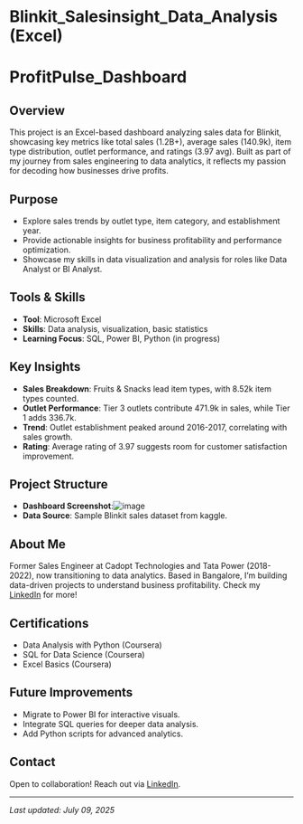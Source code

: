 # Blinkit_Salesinsight_Data_Analysis (Excel)

# ProfitPulse_Dashboard

## Overview
This project is an Excel-based dashboard analyzing sales data for Blinkit, showcasing key metrics like total sales (1.2B+), average sales (140.9k), item type distribution, outlet performance, and ratings (3.97 avg). Built as part of my journey from sales engineering to data analytics, it reflects my passion for decoding how businesses drive profits.

## Purpose
- Explore sales trends by outlet type, item category, and establishment year.
- Provide actionable insights for business profitability and performance optimization.
- Showcase my skills in data visualization and analysis for roles like Data Analyst or BI Analyst.

## Tools & Skills
- **Tool**: Microsoft Excel
- **Skills**: Data analysis, visualization, basic statistics
- **Learning Focus**: SQL, Power BI, Python (in progress)

## Key Insights
- **Sales Breakdown**: Fruits & Snacks lead item types, with 8.52k item types counted.
- **Outlet Performance**: Tier 3 outlets contribute 471.9k in sales, while Tier 1 adds 336.7k.
- **Trend**: Outlet establishment peaked around 2016-2017, correlating with sales growth.
- **Rating**: Average rating of 3.97 suggests room for customer satisfaction improvement.

## Project Structure
- **Dashboard Screenshot**:![image](https://github.com/user-attachments/assets/d05b80ad-e422-46b5-a285-b8f796676d6d)
- **Data Source**: Sample Blinkit sales dataset from kaggle.

## About Me
Former Sales Engineer at Cadopt Technologies and Tata Power (2018-2022), now transitioning to data analytics. Based in Bangalore, I’m building data-driven projects to understand business profitability. Check my [LinkedIn](https://www.linkedin.com/in/ADoAADg_cLUB5nl24KPSax0WEPbc3G5Mv5bHTOA/) for more!

## Certifications
- Data Analysis with Python (Coursera)
- SQL for Data Science (Coursera)
- Excel Basics (Coursera)

## Future Improvements
- Migrate to Power BI for interactive visuals.
- Integrate SQL queries for deeper data analysis.
- Add Python scripts for advanced analytics.

## Contact
Open to collaboration! Reach out via [LinkedIn](https://www.linkedin.com/in/ADoAADg_cLUB5nl24KPSax0WEPbc3G5Mv5bHTOA/).

---

*Last updated: July 09, 2025* 
